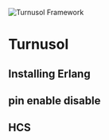 ![Turnusol Framework](https://raw.github.com/vertexclique/turnusol/gh-pages/images/turnusol.jpg)

Turnusol
===========

Installing Erlang
-------------

pin enable disable
------

HCS
----
